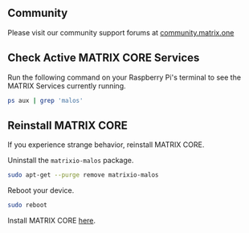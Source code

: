 ## Community
Please visit our community support forums at
<a href="http://community.matrix.one/" target="_blank">community.matrix.one</a>

## Check Active MATRIX CORE Services

Run the following command on your Raspberry Pi's terminal to see the MATRIX Services currently running.
```bash
ps aux | grep 'malos'
```

## Reinstall MATRIX CORE

If you experience strange behavior, reinstall MATRIX CORE.

Uninstall the `matrixio-malos` package.

```bash
sudo apt-get --purge remove matrixio-malos
```

Reboot your device.

```bash
sudo reboot
```

Install MATRIX CORE [here](/matrix-core/getting-started/core-installation).

<!-- ## Audio Open Error
If you encounter the error log below, your microphones are being used by the Pocketsphinx service for the [Wakeword Driver](protocols/wakeword).
```
arecord: main:788: audio open error: Device or resource busy
```
You can solve this by running the following command to kill the service.
```bash
sudo pkill malos_wakeword
``` -->

<!-- ### Running Services Manually

If your services are not listed as shown above, you can run them manually using the following terminal commands:

```
# Running MATRIX CORE Sensors & Comm. Services
$ malos

# Running MATRIX CORE Vision Services
$ malos_eye
```

### Stopping Services

```
# Stopping the services altogether

$ pkill -9 malos
$ pkill -9 malos_eye
``` -->